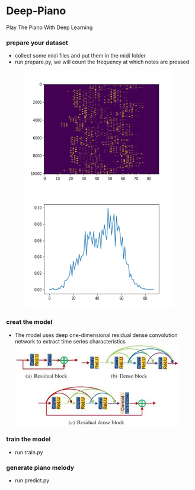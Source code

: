 # Deep-Piano
Play The Piano With Deep Learning
### prepare your dataset
- collect some midi files and put them in the midi folder
- run prepare.py, we will count the frequency at which notes are pressed
<div align="center">
  <img src="images/sequence.png" height="320" width="400" >
  <img src="images/count.png" height="320" width="400" >
</div>

### creat the model
- The model uses deep one-dimensional residual dense convolution network to extract time series characteristics
![](images/RDB.png)

### train the model
- run train.py

### generate piano melody
- run predict.py
